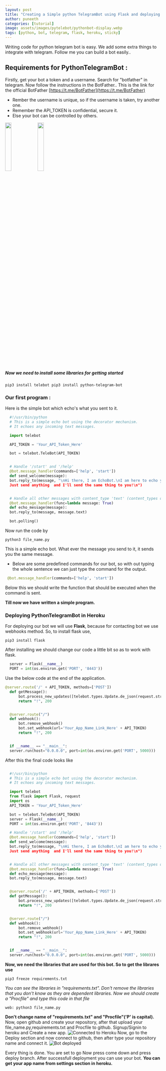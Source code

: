 ```yaml
---
layout: post
title: "Creating a Simple python TelegramBot using Flask and deploying it in heroku."
author: puneeth
categories: [tutorial]
image: assets/images/pytelebot/pythonbot-display.webp
tags: [python, bot, telegram, flask, heroku, sticky]
---
```


Writing code for python telegram bot is easy. We add some extra things to integrate with telegram. Follow me you can build a bot easily..

## Requirements for PythonTelegramBot :

Firstly, get your bot a token and a username.
Search for "botfather" in telegram. Now follow the instructions in the BotFather..
This is the link for the official BotFather [https://t.me/BotFather](https://t.me/BotFather)

- Rember the username is unique, so if the username is taken, try another one.
- Remember the API_TOKEN is confidential, secure it.
- Else your bot can be controlled by others.

<a href="https://devskrate.github.io/assets/images/pytelebot/new_bot.jpg" data-lightbox="image-1" data-title="My caption"><img width="20%" src="https://devskrate.github.io/assets/images/pytelebot/new_bot.jpg"></a>
<a href="https://devskrate.github.io/assets/images/pytelebot/bot_done.jpg" data-lightbox="image-1" data-title="My caption"><img width="20%" src="https://devskrate.github.io/assets/images/pytelebot/bot_done.jpg"></a>

##### Now we need to install some libraries for getting started

`pip3 install telebot pip3 install python-telegram-bot`

### Our first program :

Here is the simple bot which echo's what you sent to it.

```python
  #!/usr/bin/python
  # This is a simple echo bot using the decorator mechanism.
  # It echoes any incoming text messages.

  import telebot

  API_TOKEN = 'Your_API_Token_Here'

  bot = telebot.TeleBot(API_TOKEN)


  # Handle '/start' and '/help'
  @bot.message_handler(commands=['help', 'start'])
  def send_welcome(message):
  bot.reply_to(message, "\nHi there, I am EchoBot.\nI am here to echo your words.
  Just send anything  and I'll send the same thing to you!\n")


  # Handle all other messages with content_type 'text' (content_types defaults to ['text'])
  @bot.message_handler(func=lambda message: True)
  def echo_message(message):
  bot.reply_to(message, message.text)

  bot.polling()
```

Now run the code by

`python3 file_name.py`

This is a simple echo bot. What ever the message you send to it, it sends you the same message.

- Below are some predefined commands for our bot, so with out typing the whole sentence we can just type the command for the output.

```python
 @bot.message_handler(commands=['help', 'start'])
```

Below this we should write the function that should be executed when the command is sent.

**Till now we have written a simple program.**

### Deploying PythonTelegramBot in Heroku

For deploying our bot we will use **Flask**, because for contacting bot we use webhooks method.
So, to install flask use,

`pip3 install flask`

After installing we should change our code a little bit so as to work with flask.

```python
  server = Flask(__name__)
  PORT = int(os.environ.get('PORT', '8443'))
```

Use the below code at the end of the application.

```python
@server.route('/' + API_TOKEN, methods=['POST'])
  def getMessage():
      bot.process_new_updates([telebot.types.Update.de_json(request.stream.read().decode("utf-8"))])
      return "!", 200


  @server.route("/")
  def webhook():
      bot.remove_webhook()
      bot.set_webhook(url='Your_App_Name_Link_Here' + API_TOKEN)
      return "!", 200


  if __name__ == "__main__":
  server.run(host="0.0.0.0", port=int(os.environ.get('PORT', 5000)))
```

After this the final code looks like

```python

  #!/usr/bin/python
  # This is a simple echo bot using the decorator mechanism.
  # It echoes any incoming text messages.

  import telebot
  from flask import Flask, request
  import os
  API_TOKEN = 'Your_API_Token_Here'

  bot = telebot.TeleBot(API_TOKEN)
  server = Flask(__name__)
  PORT = int(os.environ.get('PORT', '8443'))

  # Handle '/start' and '/help'
  @bot.message_handler(commands=['help', 'start'])
  def send_welcome(message):
  bot.reply_to(message, "\nHi there, I am EchoBot.\nI am here to echo your words.
  Just send anything  and I'll send the same thing to you!\n")


  # Handle all other messages with content_type 'text' (content_types defaults to ['text'])
  @bot.message_handler(func=lambda message: True)
  def echo_message(message):
  bot.reply_to(message, message.text)


  @server.route('/' + API_TOKEN, methods=['POST'])
  def getMessage():
      bot.process_new_updates([telebot.types.Update.de_json(request.stream.read().decode("utf-8"))])
      return "!", 200


  @server.route("/")
  def webhook():
      bot.remove_webhook()
      bot.set_webhook(url='Your_App_Name_Link_Here' + API_TOKEN)
      return "!", 200


  if __name__ == "__main__":
  server.run(host="0.0.0.0", port=int(os.environ.get('PORT', 5000)))
```

**Now, we need the libraries that are used for this bot. So to get the librares use**

`pip3 freeze requirements.txt`

_You can see the libraries in "requirements.txt". Don't remove the libraries that you don't know as they_ _are dependent libraries._
_Now we should create a "Procfile" and type this code in that file_

`web: python3 file_name.py`

**Don't change name of "requirements.txt" and "Procfile"('P' is capital).**
Now, open github and create your repository, after that upload your file_name.py,requirements.txt and Procfile to github.
Signup/Signin to heroku and Create a new app.
![Connected to Heroku](https://devskrate.github.io/assets/images/pytelebot/hd_connect.webp)
Now, go to the Deploy section and now connect to github, then after type your repository name and connect it.
![Bot deployed](https://devskrate.github.io/assets/images/pytelebot/bot_deployed.webp)

Every thing is done. You are set to go
Now press come down and press deploy branch.
After successfull deployment you can use your bot.
**You can get your app name from settings section in heroku.**
